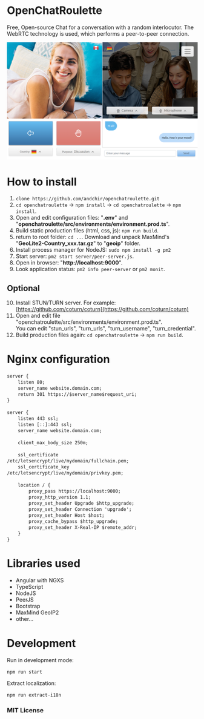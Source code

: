 # OpenChatRoulette

Free, Open-source Chat for a conversation with a random interlocutor. The WebRTC technology is used, which performs a peer-to-peer connection.

![OpenChatRoulette - screenshot #1](https://raw.githubusercontent.com/andchir/openchatroulette/main/openchatroulette/openchatroulette.png "OpenChatRoulette - screenshot #1")

# How to install

1. `clone https://github.com/andchir/openchatroulette.git`
2. `cd openchatroulette` -> `npm install` -> `cd openchatroulette` -> `npm install`.
3. Open and edit configuration files: "**.env**" and "**openchatroulette/src/environments/environment.prod.ts**".
4. Build static production files (html, css, js): `npm run build`.
5. return to root folder: `cd ..`. Download and unpack MaxMind's "**GeoLite2-Country_xxx.tar.gz**" to "**geoip**" folder.
6. Install process manager for NodeJS: `sudo npm install -g pm2`
7. Start server: `pm2 start server/peer-server.js`.
8. Open in browser: "**http://localhost:9000**".
9. Look application status: `pm2 info peer-server` or `pm2 monit`.

## Optional
10. Install STUN/TURN server. For example: [https://github.com/coturn/coturn](https://github.com/coturn/coturn)
11. Open and edit file "openchatroulette/src/environments/environment.prod.ts".  
    You can edit "stun_urls", "turn_urls", "turn_username", "turn_credential".
12. Build production files again: `cd openchatroulette` -> `npm run build`.

# Nginx configuration

~~~
server {
    listen 80;
    server_name website.domain.com;
    return 301 https://$server_name$request_uri;
}

server {
    listen 443 ssl;
    listen [::]:443 ssl;
    server_name website.domain.com;
    
    client_max_body_size 250m;
    
    ssl_certificate          /etc/letsencrypt/live/mydomain/fullchain.pem;
    ssl_certificate_key      /etc/letsencrypt/live/mydomain/privkey.pem;

    location / {
        proxy_pass https://localhost:9000;
        proxy_http_version 1.1;
        proxy_set_header Upgrade $http_upgrade;
        proxy_set_header Connection 'upgrade';
        proxy_set_header Host $host;
        proxy_cache_bypass $http_upgrade;
        proxy_set_header X-Real-IP $remote_addr;
    }
}
~~~

# Libraries used
- Angular with NGXS
- TypeScript
- NodeJS
- PeerJS
- Bootstrap
- MaxMind GeoIP2
- other...

# Development

Run in development mode:
~~~
npm run start
~~~

Extract localization:
~~~
npm run extract-i18n
~~~

### MIT License
